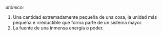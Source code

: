 *atómico:*

1. Una cantidad extremadamente pequeña de una cosa, la unidad más pequeña e irreductible que forma parte de un sistema mayor.
2. La fuente de una inmensa energía o poder.
